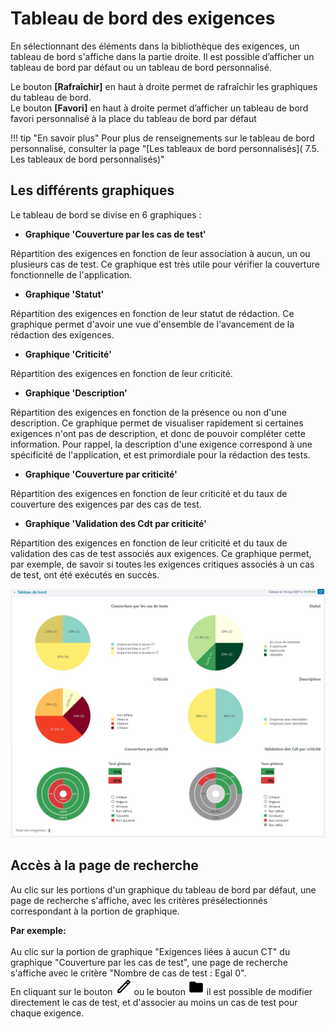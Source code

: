 # Tableau de bord des exigences

En sélectionnant des éléments dans la bibliothèque des exigences, un tableau de bord s'affiche dans la partie droite. Il est possible d’afficher un tableau de bord par défaut ou un tableau de bord personnalisé.

Le bouton **[Rafraîchir]** en haut à droite permet de rafraîchir les graphiques du tableau de bord.
<br/>Le bouton **[Favori]** en haut à droite permet d’afficher un tableau de bord favori personnalisé à la place du tableau de bord par défaut

!!! tip "En savoir plus"
    Pour plus de renseignements sur le tableau de bord personnalisé, consulter la page "[Les tableaux de bord personnalisés]( 7.5. Les tableaux de bord personnalisés)"

## Les différents graphiques

Le tableau de bord se divise en 6 graphiques :

- **Graphique 'Couverture par les cas de test'**

Répartition des exigences en fonction de leur association à aucun, un ou plusieurs cas de test. Ce graphique est très utile pour vérifier la couverture fonctionnelle de l'application. 

- **Graphique 'Statut'**

Répartition des exigences en fonction de leur statut de rédaction. Ce graphique permet d'avoir une vue d'ensemble de l'avancement de la rédaction des exigences.

- **Graphique 'Criticité'** 

Répartition des exigences en fonction de leur criticité. 

- **Graphique 'Description'** 

Répartition des exigences en fonction de la présence ou non d'une description. Ce graphique permet de visualiser rapidement si certaines exigences n'ont pas de description, et donc de pouvoir compléter cette information. Pour rappel, la description d'une exigence correspond à une spécificité de l'application, et est primordiale pour la rédaction des tests.

- **Graphique 'Couverture par criticité'**

Répartition des exigences en fonction de leur criticité et du taux de couverture des exigences par des cas de test.

- **Graphique 'Validation des Cdt par criticité'**

Répartition des exigences en fonction de leur criticité et du taux de validation des cas de test associés aux exigences. Ce graphique permet, par exemple, de savoir si toutes les exigences critiques associés à un cas de test, ont été exécutés en succès.


![Tableau de bord par défaut de l'espace Exigences](./resources/tableaubord-exigences.png)

## Accès à la page de recherche

Au clic sur les portions d'un graphique du tableau de bord par défaut, une page de recherche s'affiche, avec les critères présélectionnés correspondant à la portion de graphique.

**Par exemple:**
<br/>
<br/> Au clic sur la portion de graphique "Exigences liées à aucun CT" du graphique "Couverture par les cas de test", une page de recherche s'affiche avec le critère "Nombre de cas de test : Egal 0". 
<br/> En cliquant sur le bouton ![Bouton d'édition](./resources/edit1.png) ou le bouton ![Bouton dossier](./resources/dossier.png) il est possible de modifier directement le cas de test, et d'associer au moins un cas de test pour chaque exigence.
